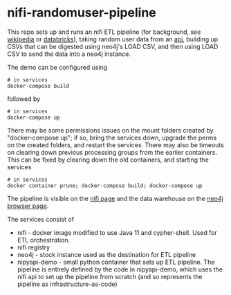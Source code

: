 # nifi-randomuser-pipeline
This repo sets up and runs an nifi ETL pipeline (for background, see [wikipedia](https://en.wikipedia.org/wiki/Extract,_transform,_load) or [databricks](https://databricks.com/glossary/extract-transform-load)), taking random user data from an [api](https://randomuser.me/api/), building up CSVs that can be digested using neo4j's LOAD CSV, and then using LOAD CSV to send the data into a neo4j instance.

The demo can be configured using
```
# in services
docker-compose build
```
followed by
```
# in services
docker-compose up
```
There may be some permissions issues on the mount folders created by "docker-compose up"; if so, bring the services down, upgrade the perms on the created folders, and restart the services. There may also be timeouts on clearing down previous processing groups from the earlier containers. This can be fixed by clearing down the old containers, and starting the services
```
# in services
docker container prune; docker-compose build; docker-compose up
```

The pipeline is visible on the [nifi page](http://localhost:8091/nifi) and the data warehouse on the [neo4j browser page](http://localhost:7474).

The services consist of
- nifi - docker image modified to use Java 11 and cypher-shell. Used for ETL orchestration.
- nifi registry
- neo4j - stock instance used as the destination for ETL pipeline
- nipyapi-demo - small python container that sets up ETL pipeline. The pipeline is entirely defined by the code in nipyapi-demo, which uses the nifi api to set up the pipeline from scratch (and so represents the pipeline as infrastructure-as-code)
